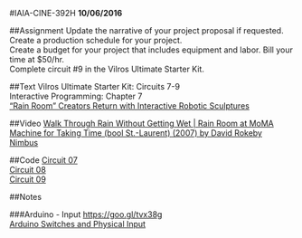 #IAIA-CINE-392H
**10/06/2016**

##Assignment
Update the narrative of your project proposal if requested.  
Create a production schedule for your project.  
Create a budget for your project that includes equipment and labor. Bill your time at $50/hr.  
Complete circuit #9 in the Vilros Ultimate Starter Kit.  

##Text
Vilros Ultimate Starter Kit: Circuits 7-9  
Interactive Programming: Chapter 7  
[“Rain Room” Creators Return with Interactive Robotic Sculptures](https://www.artsy.net/article/artsy-editorial-rain-room-creators-return-with-interactive-robotic-sculptures)  

##Video
[Walk Through Rain Without Getting Wet | Rain Room at MoMA](https://www.youtube.com/watch?v=7cem71cR0S0)  
[Machine for Taking Time (bool St.-Laurent) (2007) by David Rokeby](https://vimeo.com/6025597)  
[Nimbus](http://www.laphil.com/visit/nimbus)  

##Code
[Circuit 07](../arduino-kit/Circuit_07/Circuit_07.ino)  
[Circuit 08](../arduino-kit/Circuit_08/Circuit_08.ino)  
[Circuit 09](../arduino-kit/Circuit_09/Circuit_09.ino)  

##Notes  

###Arduino - Input
https://goo.gl/tvx38g  
[Arduino Switches and Physical Input](http://www.trossenrobotics.com/store/c/3384-Arduino-Switches-Physical-Input.aspx)
